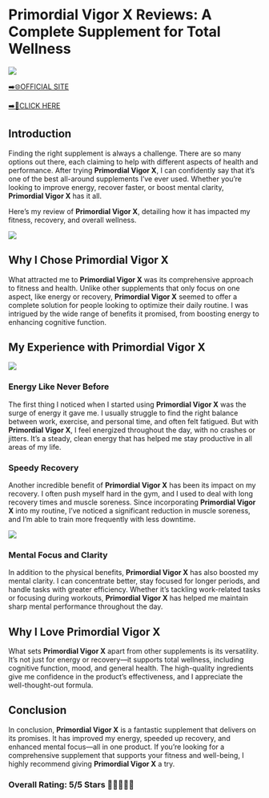 # **Primordial Vigor X Reviews**: A Complete Supplement for Total Wellness

[![](https://static.vecteezy.com/system/resources/thumbnails/019/896/014/small/buy-now-gradient-button-with-cart-symbol-buy-now-illustration-png.png)](https://edetoop.top/lander/sugarpreland-1/primordialvigorx.html) 

[➡️🌐OFFICIAL SITE](https://edetoop.top/lander/sugarpreland-1/primordialvigorx.html) 

[➡️🔗CLICK HERE](https://edetoop.top/lander/sugarpreland-1/primordialvigorx.html) 


## Introduction

Finding the right supplement is always a challenge. There are so many options out there, each claiming to help with different aspects of health and performance. After trying **Primordial Vigor X**, I can confidently say that it’s one of the best all-around supplements I’ve ever used. Whether you’re looking to improve energy, recover faster, or boost mental clarity, **Primordial Vigor X** has it all.

Here’s my review of **Primordial Vigor X**, detailing how it has impacted my fitness, recovery, and overall wellness.

[![](https://wallpapers.com/images/hd/red-order-now-button-udg4jcj4arvn8b0n-2.png)](https://edetoop.top/lander/sugarpreland-1/primordialvigorx.html)  

## Why I Chose **Primordial Vigor X**

What attracted me to **Primordial Vigor X** was its comprehensive approach to fitness and health. Unlike other supplements that only focus on one aspect, like energy or recovery, **Primordial Vigor X** seemed to offer a complete solution for people looking to optimize their daily routine. I was intrigued by the wide range of benefits it promised, from boosting energy to enhancing cognitive function.

## My Experience with **Primordial Vigor X**

[![](https://static.vecteezy.com/system/resources/thumbnails/019/896/014/small/buy-now-gradient-button-with-cart-symbol-buy-now-illustration-png.png)](https://edetoop.top/lander/sugarpreland-1/primordialvigorx.html)

### Energy Like Never Before

The first thing I noticed when I started using **Primordial Vigor X** was the surge of energy it gave me. I usually struggle to find the right balance between work, exercise, and personal time, and often felt fatigued. But with **Primordial Vigor X**, I feel energized throughout the day, with no crashes or jitters. It’s a steady, clean energy that has helped me stay productive in all areas of my life.

### Speedy Recovery

Another incredible benefit of **Primordial Vigor X** has been its impact on my recovery. I often push myself hard in the gym, and I used to deal with long recovery times and muscle soreness. Since incorporating **Primordial Vigor X** into my routine, I’ve noticed a significant reduction in muscle soreness, and I’m able to train more frequently with less downtime.

[![](https://wallpapers.com/images/hd/red-order-now-button-udg4jcj4arvn8b0n-2.png)](https://edetoop.top/lander/sugarpreland-1/primordialvigorx.html)  

### Mental Focus and Clarity

In addition to the physical benefits, **Primordial Vigor X** has also boosted my mental clarity. I can concentrate better, stay focused for longer periods, and handle tasks with greater efficiency. Whether it’s tackling work-related tasks or focusing during workouts, **Primordial Vigor X** has helped me maintain sharp mental performance throughout the day.

## Why I Love **Primordial Vigor X**

What sets **Primordial Vigor X** apart from other supplements is its versatility. It’s not just for energy or recovery—it supports total wellness, including cognitive function, mood, and general health. The high-quality ingredients give me confidence in the product’s effectiveness, and I appreciate the well-thought-out formula.

## Conclusion

In conclusion, **Primordial Vigor X** is a fantastic supplement that delivers on its promises. It has improved my energy, speeded up recovery, and enhanced mental focus—all in one product. If you’re looking for a comprehensive supplement that supports your fitness and well-being, I highly recommend giving **Primordial Vigor X** a try.

### Overall Rating: 5/5 Stars 🌟🌟🌟🌟🌟
